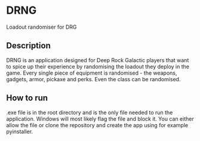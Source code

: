 # DRNG
 Loadout randomiser for DRG
## Description
 DRNG is an application designed for Deep Rock Galactic players that want to spice up their experience by randomising the loadout they deploy in the game.
 Every single piece of equipment is randomised - the weapons, gadgets, armor, pickaxe and perks. Even the class can be randomised.

## How to run
 .exe file is in the root directory and is the only file needed to run the application. Windows will most likely flag the file and block it. You can either allow the file or clone the repository and create the app using for example pyinstaller.